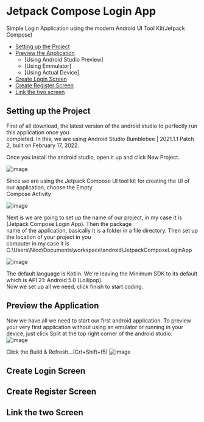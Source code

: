 # Jetpack Compose Login App
Simple Login Application using the modern Android UI Tool Kit(Jetpack Compose) 

- [Setting up the Project](#setting-up-the-project)
- [Preview the Application](#preview-the-application)
    - [Using Android Studio Preview]
    - [Using Emmulator]
    - [Using Actual Device]
- [Create Login Screen](#create-login-screen)
- [Create Register Screen](#create-register-screen)
- [Link the two screen](#link-the-two-screen)
    
## Setting up the Project
First of all download, the latest version of the android studio to perfectly run this application once you   
completed.
In this, we are using Android Studio Bumblebee | 2021.1.1 Patch 2, built on February 17, 2022.

Once you install the android studio, open it up and click New Project.

![image](https://user-images.githubusercontent.com/10582037/158912560-44a9f836-e849-4a50-96db-570241f3a7dd.png)


Since we are using the Jetpack Compose UI tool kit for creating the UI of our application, choose the Empty   
Compose Activity

![image](https://user-images.githubusercontent.com/10582037/158912853-bb6c3c86-5273-4eb8-87a0-834b0c5563e9.png)

Next is we are going to set up the name of our project, in my case it is (Jetpack Compose Login App). Then the package    
name of the application, basically it is a folder in a file directory. Then set up the location of your project in you   
computer in my case it is C:\Users\Nico\Documents\workspace\android\JetpackComposeLoginApp

![image](https://user-images.githubusercontent.com/10582037/158913659-8bdc6d59-96bc-4607-9a98-159a5260c1d6.png)

The default language is Kotlin. We're leaving the Minimum SDK to its default which is API 21: Android 5.0 (Lollipop).  
Now we set up all we need, click finish to start coding.  

## Preview the Application    
Now we have all we need to start our first android application.
To preview your very first application without using an emulator or running in your device, just click Split at the top right corner of the android studio.    
![image](https://user-images.githubusercontent.com/10582037/158916947-bb3a501f-5374-4f13-ba34-2f4202f40c67.png)  

Click the Build & Refresh...(Crt+Shift+f5)
![image](https://user-images.githubusercontent.com/10582037/158918195-8ae625fc-6785-4561-841e-51dcba030172.png)  

  
## Create Login Screen    
## Create Register Screen  
## Link the two Screen  

